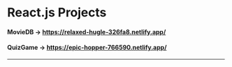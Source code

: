 # React.js Projects



#### MovieDB -> https://relaxed-hugle-326fa8.netlify.app/

#### QuizGame -> https://epic-hopper-766590.netlify.app/

<hr/>

